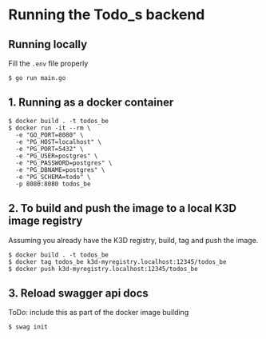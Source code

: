 # Running the Todo_s backend 

## Running locally
Fill the `.env` file properly

```shell
$ go run main.go
```

## 1. Running as a docker container
```shell
$ docker build . -t todos_be
$ docker run -it --rm \
  -e "GO_PORT=8080" \
  -e "PG_HOST=localhost" \
  -e "PG_PORT=5432" \
  -e "PG_USER=postgres" \
  -e "PG_PASSWORD=postgres" \
  -e "PG_DBNAME=postgres" \
  -e "PG_SCHEMA=todo" \
  -p 8080:8080 todos_be
```

## 2. To build and push the image to a local K3D image registry
Assuming you already have the K3D registry, build, tag and push the image. 

```shell
$ docker build . -t todos_be
$ docker tag todos_be k3d-myregistry.localhost:12345/todos_be
$ docker push k3d-myregistry.localhost:12345/todos_be
```

## 3. Reload swagger api docs

ToDo: include this as part of the docker image building


```shell
$ swag init
```

